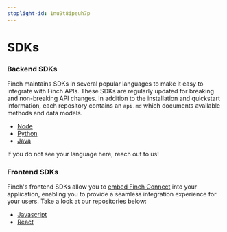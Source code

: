 ```yaml
---
stoplight-id: 1nu9t8ipeuh7p
---
```


# SDKs

### Backend SDKs
Finch maintains SDKs in several popular languages to make it easy to integrate with Finch APIs. These SDKs are regularly updated for breaking and non-breaking API changes. In addition to the installation and quickstart information, each repository contains an `api.md` which documents available methods and data models.

* [Node](https://github.com/Finch-API/finch-api-node)
* [Python](https://github.com/Finch-API/finch-api-python)
* [Java](https://github.com/Finch-API/finch-api-java)

If you do not see your language here, reach out to us!

### Frontend SDKs

Finch's frontend SDKs allow you to [embed Finch Connect](Embed-Connect.md) into your application, enabling you to provide a seamless integration experience for your users. Take a look at our repositories below:
* [Javascript](https://github.com/Finch-API/finch-connect-js)
* [React](https://github.com/Finch-API/react-connect)

